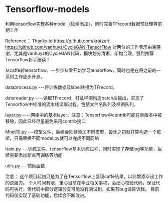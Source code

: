 # Tensorflow-models
利用tensorflow实现各种model（陆续添加），同时完善TFrecord数据预处理等前期工作

Reference：
    Thanks to https://github.com/kratzert
              https://github.com/vanhuyz/CycleGAN-TensorFlow 
对两位的工作表示由衷感谢，尤其是vanhuyz的CycleGAN代码，模块划分清晰，架构合理，强烈推荐Tensorflow新手细读！

从caffe转tensorflow，一步步从零开始学习tensorflow，同时也是在将之前的一系列工作逐步开源。

dataprocess.py ---将训练数据及label转换为TFrecord。

datareader.py ----读取TFrecord，打乱样例构造batch后输出，实现了Tensorflow中标准的流水线读取过程，包括文件名队列及样例队列。

layer.py ----网络中的基本layer，注意：Tensorflow中contrib可能在新版本中被移除，因此已经尽量避免采用contrib接口

Mnet10.py ---模型文件，后续会陆续添加不同模型，设计之初就打算构造一个框架，只需替换不同model.py就可以完成不同网络

train.py ---训练文件，tensorflow基本训练过程，同时实现了存储log等功能，后续需要添加断点再训练等功能

utils.py ---辅助函数

注意：
  这个项目起初只是为了在Tensorflow上复现caffe结果，以此增添毕设工作的说服力。
  个人时间有限，重心目前在毕业相关事项，会细心校验代码，保证代码可执行，但代码中部分逻辑分支可能没有测试到，如果有bug请告诉我。
  目前代码仅实现了基础功能，后续会不断改进。
